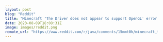```yaml
---
layout: post
blog: "Reddit"
title: "Minecraft 'The Driver does not appear to support OpenGL' error code"
date: 2023-08-09T18:08:31Z
image: images/reddit.png
remote_url: "https://www.reddit.com/r/java/comments/15mmt0h/minecraft_the_driver_does_not_appear_to_support/"
---
```


